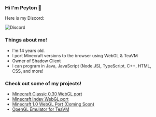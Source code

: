 ### Hi I'm Peyton 👋

Here is my Discord:

![Discord](https://discord-readme-badge.vercel.app/api?id=852205147458109492)

### Things about me!
- I'm 14 years old.
- I port Minecraft versions to the browser using WebGL & TeaVM
- Owner of Shadow Client
- I can program in Java, JavaScript (Node.JS), TypeScript, C++, HTML, CSS, and more!

### Check out some of my projects!
- [Minecraft Classic 0.30 WebGL port](https://github.com/PeytonPlayz595/0.30-WebGL/)
- [Minecraft Indev WebGL port](https://github.com/PeytonPlayz595/Minecraft-Indev-WebGL)
- [Minecraft 1.0 WebGL Port (Coming Soon)](https://github.com/PeytonPlayz595/ClassicCraft-1.0)
- [OpenGL Emulator for TeaVM](https://github.com/PeytonPlayz595/TeaVM-WebGL)
